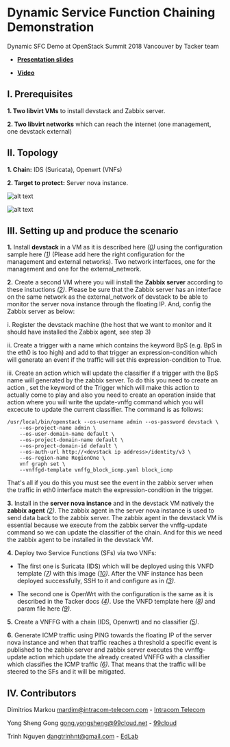 # Dynamic Service Function Chaining Demonstration
Dynamic SFC Demo at OpenStack Summit 2018 Vancouver by Tacker team

* [**Presentation slides**](https://github.com/dangtrinhnt/DynamicSFCDemo/blob/master/DynamicSFC_OpenStackSummit2018Vancouver.pdf)

* [**Video**](https://www.openstack.org/videos/vancouver-2018/dynamic-sfc-from-tacker-to-incept-specific-traffic-of-vm-1)

## I. Prerequisites

**1. Two libvirt VMs** to install devstack and Zabbix server.

**2. Two libvirt networks** which can reach the internet (one management, one devstack external)
 
## II. Topology

**1. Chain:** IDS (Suricata), Openwrt (VNFs)

**2. Target to protect:** Server nova instance.

![alt text](https://github.com/dangtrinhnt/DynamicSFCDemo/raw/master/topology/DSFC1.png "Dynamic SFC 1")

![alt text](https://github.com/dangtrinhnt/DynamicSFCDemo/raw/master/topology/DSFC2.png "Dynamic SFC 2")

## III. Setting up and produce the scenario

**1.** Install **devstack** in a VM as it is described here *([0])* using the configuration sample here *([1])* (Please add here the right configuration for the management and external networks). Two network interfaces, one for the management and one for the external_network.

**2.** Create a second VM where you will install the **Zabbix server** according to these instuctions *([2])*. Please be sure that the Zabbix server has an interface on the same network as the external_network of devstack to be able to monitor the server nova instance through the floating IP. And, config the Zabbix server as below:

i. Register the devstack machine (the host that we want to monitor and it should have installed the Zabbix agent, see step 3) 

ii. Create a trigger with a name which contains the keyword BpS (e.g. BpS in the eth0 is too high) and add to that trigger an expression-condition which will generate an event if the traffic will set this expression-condition to True.

iii. Create an action which will update the classifier if a trigger with the BpS name will generated by the zabbix server. To do this you need to create an action , set the keyword of the Trigger which will make this action to actually come to play and also you need to create an operation inside that action where you will write the update-vnffg command which you will excecute to update the current classifier. The command is as follows:

```console
/usr/local/bin/openstack --os-username admin --os-password devstack \
    --os-project-name admin \
    --os-user-domain-name default \
    --os-project-domain-name default \
    --os-project-domain-id default \
    --os-auth-url http://<devstack ip address>/identity/v3 \
    --os-region-name RegionOne \
    vnf graph set \
    --vnffgd-template vnffg_block_icmp.yaml block_icmp
```

That's all if you do this you must see the event in the zabbix server when the traffic in eth0 interface match the expression-condition in the trigger.

**3.** Install in the **server nova instance** and in the devstack VM natively the **zabbix agent** *([2])*. The zabbix agent in the server nova instance is used to send data back to the zabbix server. The zabbix agent in the devstack VM is essential because we execute from the zabbix server the vnffg-update command so we can update the classifier of the chain. And for this we need the zabbix agent to be installed in the devstack VM.

**4.** Deploy two Service Functions (SFs) via two VNFs:

+ The first one is Suricata (IDS) which will be deployed using this VNFD template *([7])* with this image *([10])*. After the VNF instance has been deployed successfully, SSH to it and configure as in *([3])*.

+ The second one is OpenWrt with the configuration is the same as it is described in the Tacker docs *([4])*. Use the VNFD template here *([8])* and param file here *([9])*.

**5.** Create a VNFFG with a chain (IDS, Openwrt) and no classifier *([5])*.

**6.** Generate ICMP traffic using PING towards the floating IP of the server nova instance and when that traffic reaches a threshold a specific event is published to the zabbix server and zabbix server executes the vvnffg-update action which update the already created VNFFG with a classifier which classifies the ICMP traffic *([6])*. That means that the traffic will be steered to the SFs and it will be mitigated.

## IV. Contributors

Dimitrios Markou <mardim@intracom-telecom.com> - [Intracom Telecom](http://www.intracom-telecom.com/)

Yong Sheng Gong <gong.yongsheng@99cloud.net> - [99cloud](http://99cloud.net)

Trinh Nguyen <dangtrinhnt@gmail.com> - [EdLab](https://www.edlab.xyz/)


[0]: https://docs.openstack.org/devstack/latest/

[1]: https://github.com/openstack/tacker/blob/master/devstack/local.conf.example

[2]: https://www.digitalocean.com/community/tutorials/how-to-install-and-configure-zabbix-to-securely-monitor-remote-servers-on-ubuntu-16-04

[3]: https://blog.rapid7.com/2017/02/14/how-to-install-suricata-nids-on-ubuntu-linux/

[4]: https://docs.openstack.org/tacker/latest/install/deploy_openwrt.html

[5]: https://github.com/dangtrinhnt/DynamicSFCDemo/blob/master/tosca_templates/vnffgd_no_classifier.yaml

[6]: https://github.com/dangtrinhnt/DynamicSFCDemo/blob/master/tosca_templates/vnffgd_icmp.yaml

[7]: https://github.com/dangtrinhnt/DynamicSFCDemo/blob/master/tosca_templates/suricata_vnfd.yaml

[8]: https://github.com/dangtrinhnt/DynamicSFCDemo/blob/master/tosca_templates/openwrt_vnfd.yaml

[9]: https://github.com/dangtrinhnt/DynamicSFCDemo/blob/master/tosca_templates/openwrt_vnfd_config.yaml

[10]: http://artifacts.opnfv.org/sfc/images/sfc_nsh_danube.qcow2
